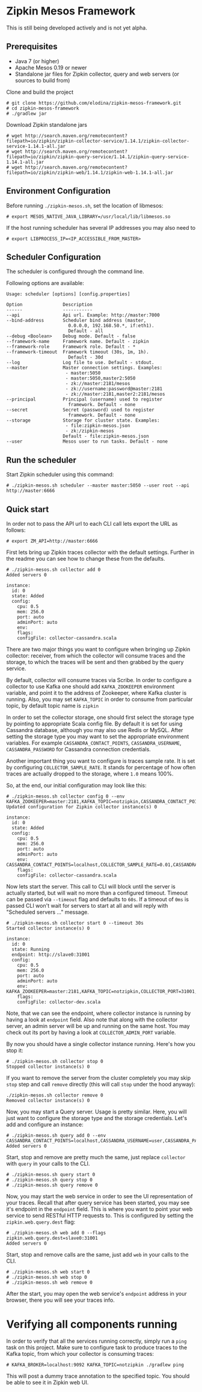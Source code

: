 Zipkin Mesos Framework
======================

This is still being developed actively and is not yet alpha.

Prerequisites
-------------

* Java 7 (or higher)
* Apache Mesos 0.19 or newer
* Standalone jar files for Zipkin collector, query and web servers (or sources to build from)

Clone and build the project

    # git clone https://github.com/elodina/zipkin-mesos-framework.git
    # cd zipkin-mesos-framework
    # ./gradlew jar

Download Zipkin standalone jars
    
    # wget http://search.maven.org/remotecontent?filepath=io/zipkin/zipkin-collector-service/1.14.1/zipkin-collector-service-1.14.1-all.jar
    # wget http://search.maven.org/remotecontent?filepath=io/zipkin/zipkin-query-service/1.14.1/zipkin-query-service-1.14.1-all.jar
    # wget http://search.maven.org/remotecontent?filepath=io/zipkin/zipkin-web/1.14.1/zipkin-web-1.14.1-all.jar
    
Environment Configuration
--------------------------

Before running `./zipkin-mesos.sh`, set the location of libmesos:

    # export MESOS_NATIVE_JAVA_LIBRARY=/usr/local/lib/libmesos.so

If the host running scheduler has several IP addresses you may also need to

    # export LIBPROCESS_IP=<IP_ACCESSIBLE_FROM_MASTER>

Scheduler Configuration
----------------------

The scheduler is configured through the command line.

Following options are available:

```
Usage: scheduler [options] [config.properties]

Option               Description                            
------               -----------                            
--api                Api url. Example: http://master:7000   
--bind-address       Scheduler bind address (master,        
                       0.0.0.0, 192.168.50.*, if:eth1).     
                       Default - all                        
--debug <Boolean>    Debug mode. Default - false            
--framework-name     Framework name. Default - zipkin       
--framework-role     Framework role. Default - *            
--framework-timeout  Framework timeout (30s, 1m, 1h).       
                       Default - 30d        
--log                Log file to use. Default - stdout.     
--master             Master connection settings. Examples:  
                      - master:5050                         
                      - master:5050,master2:5050            
                      - zk://master:2181/mesos              
                      - zk://username:password@master:2181  
                      - zk://master:2181,master2:2181/mesos 
--principal          Principal (username) used to register  
                       framework. Default - none            
--secret             Secret (password) used to register     
                       framework. Default - none            
--storage            Storage for cluster state. Examples:   
                      - file:zipkin-mesos.json              
                      - zk:/zipkin-mesos                    
                     Default - file:zipkin-mesos.json       
--user               Mesos user to run tasks. Default - none   
```

Run the scheduler
-----------------

Start Zipkin scheduler using this command:

    # ./zipkin-mesos.sh scheduler --master master:5050 --user root --api http://master:6666

Quick start
-----------

In order not to pass the API url to each CLI call lets export the URL as follows:

```
# export ZM_API=http://master:6666
```

First lets bring up Zipkin traces collector with the default settings. Further in the readme you can see how to change 
these from the defaults.

```
# ./zipkin-mesos.sh collector add 0
Added servers 0

instance:
  id: 0
  state: Added
  config:
    cpu: 0.5
    mem: 256.0
    port: auto
    adminPort: auto
    env: 
    flags: 
    configFile: collector-cassandra.scala

```

There are two major things you want to configure when bringing up Zipkin collector: receiver, from which the collector
will consume traces and the storage, to which the traces will be sent and then grabbed by the query service.

By default, collector will consume traces via Scribe. In order to configure a collector to use Kafka one should add
`KAFKA_ZOOKEEPER` environment variable, and point it to the address of Zookeeper, where Kafka cluster is running. Also,
you may set `KAFKA_TOPIC` in order to consume from particular topic, by default topic name is `zipkin`

In order to set the collector storage, one should first select the storage type by pointing to appropriate Scala config 
file. By default it is set for using Cassandra database, although you may also use Redis or MySQL. After setting the 
storage type you may want to set the appropriate environment variables. For example `CASSANDRA_CONTACT_POINTS`, 
`CASSANDRA_USERNAME`, `CASSANDRA_PASSWORD` for Cassandra connection credentials.

Another important thing you want to configure is traces sample rate. It is set by configuring `COLLECTOR_SAMPLE_RATE`. 
It stands for percentage of how often traces are actually dropped to the storage, where `1.0` means 100%. 

So, at the end, our initial configuration may look like this:

```
# ./zipkin-mesos.sh collector config 0 --env KAFKA_ZOOKEEPER=master:2181,KAFKA_TOPIC=notzipkin,CASSANDRA_CONTACT_POINTS=localhost,CASSANDRA_USERNAME=user,CASSANDRA_PASSWORD=pwd,COLLECTOR_SAMPLE_RATE=0.01
Updated configuration for Zipkin collector instance(s) 0

instance:
  id: 0
  state: Added
  config:
    cpu: 0.5
    mem: 256.0
    port: auto
    adminPort: auto
    env: CASSANDRA_CONTACT_POINTS=localhost,COLLECTOR_SAMPLE_RATE=0.01,CASSANDRA_USERNAME=user,KAFKA_ZOOKEEPER=master:218,KAFKA_TOPIC=notzipkin,CASSANDRA_PASSWORD=pwd
    flags: 
    configFile: collector-cassandra.scala
```

Now lets start the server. This call to CLI will block until the server is actually started, but will wait no more than 
a configured timeout. Timeout can be passed via `--timeout` flag and defaults to `60s`. If a timeout of `0ms` is passed 
CLI won't wait for servers to start at all and will reply with "Scheduled servers ..." message.

```
# ./zipkin-mesos.sh collector start 0 --timeout 30s
Started collector instance(s) 0

instance:
  id: 0
  state: Running
  endpoint: http://slave0:31001
  config:
    cpu: 0.5
    mem: 256.0
    port: auto
    adminPort: auto
    env: KAFKA_ZOOKEEPER=master:2181,KAFKA_TOPIC=notzipkin,COLLECTOR_PORT=31001,COLLECTOR_ADMIN_PORT=31002
    flags: 
    configFile: collector-dev.scala
```

Note, that we can see the endpoint, where collector instance is running by having a look at `endpoint` field.
Also note that along with the collector server, an admin server will be up and running on the same host. You may check 
out its port by having a look at `COLLECTOR_ADMIN_PORT` variable.

By now you should have a single collector instance running. Here's how you stop it:

```
# ./zipkin-mesos.sh collector stop 0
Stopped collector instance(s) 0
```

If you want to remove the server from the cluster completely you may skip `stop` step and call `remove` directly (this will call `stop` under the hood anyway):

```
./zipkin-mesos.sh collector remove 0
Removed collector instance(s) 0
```

Now, you may start a Query server. Usage is pretty similar. Here, you will just want to configure the storage type and
the storage credentials. Let's add and configure an instance:

```
# ./zipkin-mesos.sh query add 0 --env CASSANDRA_CONTACT_POINTS=localhost,CASSANDRA_USERNAME=user,CASSANDRA_PASSWORD=pwd
Added servers 0
```

Start, stop and remove are pretty much the same, just replace `collector` with `query` in your calls to the CLI.

```
# ./zipkin-mesos.sh query start 0
# ./zipkin-mesos.sh query stop 0
# ./zipkin-mesos.sh query remove 0
```

Now, you may start the web service in order to see the UI representation of your traces. Recall that after query service
has been started, you may see it's endpoint in the `endpoint` field. This is where you want to point your web 
service to send RESTful HTTP requests to. This is configured by setting the `zipkin.web.query.dest` flag:
 
```
# ./zipkin-mesos.sh web add 0 --flags zipkin.web.query.dest=slave0:31001
Added servers 0
```

Start, stop and remove calls are the same, just add `web` in your calls to the CLI.

```
# ./zipkin-mesos.sh web start 0
# ./zipkin-mesos.sh web stop 0
# ./zipkin-mesos.sh web remove 0
```

After the start, you may open the web service's `endpoint` address in your browser, there you will see your traces info.

Verifying all components running
================================

In order to verify that all the services running correctly, simply run a `ping` task on this project. Make sure to 
configure task to produce traces to the Kafka topic, from which your collector is consuming traces:
 
```
# KAFKA_BROKER=localhost:9092 KAFKA_TOPIC=notzipkin ./gradlew ping
``` 

This will post a dummy trace annotation to the specified topic. You should be able to see it in Zipkin web UI.